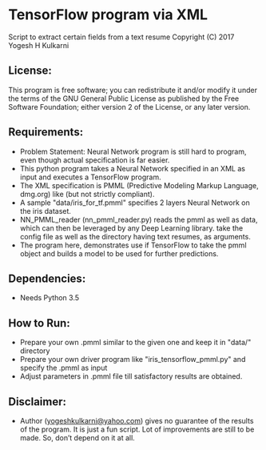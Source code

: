 # TensorFlow program via XML
Script to extract certain fields from a text resume
Copyright (C) 2017 Yogesh H Kulkarni

## License:
This program is free software; you can redistribute it and/or
modify it under the terms of the GNU General Public License
as published by the Free Software Foundation; either version 2
of the License, or any later version.

## Requirements:
* Problem Statement: Neural Network program is still hard to program, even though actual specification is far easier.
* This python program takes a Neural Network specified in an XML as input and executes a TensorFlow program.
* The XML specification is PMML (Predictive Modeling Markup Language, dmg.org) like (but not strictly compliant).
* A sample "data/iris_for_tf.pmml" specifies 2 layers Neural Network on the iris dataset.
* NN_PMML_reader (nn_pmml_reader.py) reads the pmml as well as data, which can then be leveraged by any Deep Learning library. take the config file as well as the directory having text resumes, as arguments.
* The program here, demonstrates use if TensorFlow to take the pmml object and builds a model to be used for further predictions.

## Dependencies:
* Needs Python 3.5

## How to Run:
* Prepare your own .pmml similar to the given one and keep it in "data/" directory
* Prepare your own driver program like "iris_tensorflow_pmml.py" and specify the .pmml as input
* Adjust parameters in .pmml file till satisfactory results are obtained.

## Disclaimer:
* Author (yogeshkulkarni@yahoo.com) gives no guarantee of the results of the program. It is just a fun script. Lot of improvements are still to be made. So, don’t depend on it at all.
